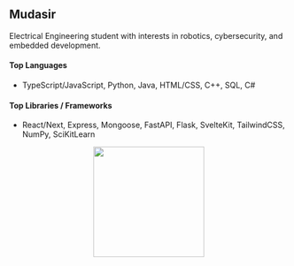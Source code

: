 ## Mudasir

Electrical Engineering student with interests in robotics, cybersecurity, and embedded development.

#### Top Languages
- TypeScript/JavaScript, Python, Java, HTML/CSS, C++, SQL, C#

#### Top Libraries / Frameworks
- React/Next, Express, Mongoose, FastAPI, Flask, SvelteKit, TailwindCSS, NumPy, SciKitLearn

<p align="center" width="100%">
  <img src="https://github-readme-stats.vercel.app/api/top-langs/?username=mud-ali&theme=vue-dark&show_icons=true&hide_border=true&layout=compact" height="200" align="center" />
</p>

<!--p align="center" width="100%">
  <img src="https://api.githubtrends.io/user/svg/mud-ali/repos?time_range=three_months&loc_metric=changed&theme=bright_lights" width="30%"/>
</p
  
<p align="center" width="100%">
  <img src="https://streak-stats.demolab.com?user=mud-ali&theme=tokyonight&hide_border=true&border_radius=6&date_format=M%20j%5B%2C%20Y%5D" height="200" align="center" />
</p>-->

